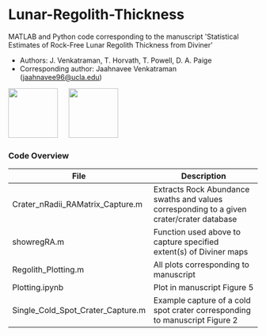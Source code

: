 # Lunar-Regolith-Thickness

MATLAB and Python code corresponding to the manuscript 'Statistical Estimates of Rock-Free Lunar Regolith Thickness from Diviner'

- Authors: J. Venkatraman, T. Horvath, T. Powell, D. A. Paige
- Corresponding author: Jaahnavee Venkatraman (jaahnavee96@ucla.edu)

<p float="left">
  <img src="https://user-images.githubusercontent.com/43011604/191855862-48be9576-232f-45b4-aea7-37a5c623f57e.png" height="100">
  &emsp;
  <img src="https://user-images.githubusercontent.com/43011604/191856362-45fdf5ab-52ea-4c5a-b3be-29968f01eab5.png" height="100">
 </p>

### Code Overview
   
| File                                      | Description                                                                               |
| ----------------------------------------- | ----------------------------------------------------------------------------------------- |
| Crater_nRadii_RAMatrix_Capture.m          | Extracts Rock Abundance swaths and values corresponding to a given crater/crater database |
| showregRA.m                               | Function used above to capture specified extent(s) of Diviner maps                        |
| Regolith_Plotting.m                       | All plots corresponding to manuscript                                                     |
| Plotting.ipynb                            | Plot in manuscript Figure 5                                                               |
| Single_Cold_Spot_Crater_Capture.m         | Example capture of a cold spot crater corresponding to manuscript Figure 2                |
